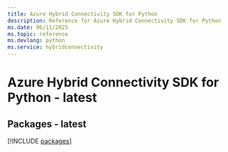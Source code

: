 ```yaml
---
title: Azure Hybrid Connectivity SDK for Python
description: Reference for Azure Hybrid Connectivity SDK for Python
ms.date: 06/11/2025
ms.topic: reference
ms.devlang: python
ms.service: hybridconnectivity
---
```

# Azure Hybrid Connectivity SDK for Python - latest
## Packages - latest
[!INCLUDE [packages](hybrid-connectivity-index.md)]